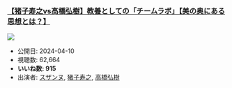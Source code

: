 ### [【猪子寿之vs高橋弘樹】教養としての「チームラボ」【美の奥にある思想とは？】](https://www.youtube.com/watch?v=hqXxXlDZN5A)
[![](https://img.youtube.com/vi/hqXxXlDZN5A/sddefault.jpg)](https://www.youtube.com/watch?v=hqXxXlDZN5A)
-   公開日: 2024-04-10
-   視聴数: 62,664
-   **いいね数: 915**
-   出演者: [スザンヌ](/rehacq_fan/people/スザンヌ "wikilink"), [猪子寿之](/rehacq_fan/people/猪子寿之 "wikilink"), [高橋弘樹](/rehacq_fan/people/高橋弘樹 "wikilink")
